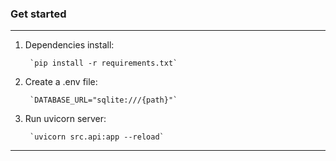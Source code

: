 ### Get started 
---
1. Dependencies install: 

        `pip install -r requirements.txt`

2. Create a .env file:

        `DATABASE_URL="sqlite:///{path}"`

3. Run uvicorn server: 

        `uvicorn src.api:app --reload`
---